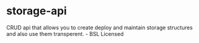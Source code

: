 # storage-api
CRUD api that allows you to create deploy and maintain storage structures and also use them transperent. - BSL Licensed
